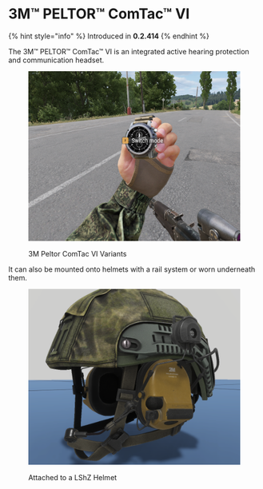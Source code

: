 # 3M™ PELTOR™ ComTac™ VI

{% hint style="info" %}
Introduced in **0.2.414**
{% endhint %}

The 3M™ PELTOR™ ComTac™ VI is an integrated active hearing protection and communication headset.

<figure><img src="../../../../.gitbook/assets/image (6) (1).png" alt=""><figcaption><p>3M Peltor ComTac VI Variants</p></figcaption></figure>

It can also be mounted onto helmets with a rail system or worn underneath them.

<figure><img src="../../../../.gitbook/assets/image (5).png" alt=""><figcaption><p>Attached to a LShZ Helmet</p></figcaption></figure>
